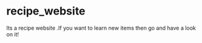 # recipe_website
Its a recipe website .If you want to learn new items then go and have a look on it!
